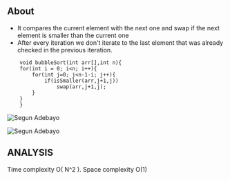 ## About
- It compares the current element with the next one and swap if the next element is smaller than the current one
- After every iteration we don't iterate to the last element that was already checked in the previous iteration.

```
	void bubbleSort(int arr[],int n){
    for(int i = 0; i<n; i++){
        for(int j=0; j<n-1-i; j++){
            if(isSmaller(arr,j+1,j))
                swap(arr,j+1,j);
        }
    }
    }
```

![Segun Adebayo](https://s3.ap-south-1.amazonaws.com/feed-resources-dev/1d7cc7cc-b8ab-4cfd-abc5-369bfdf12f3c/articles/image/0168acd8-20a0-46b8-8b6a-f89f8503f158.png)

![Segun Adebayo](https://s3.ap-south-1.amazonaws.com/feed-resources-dev/1d7cc7cc-b8ab-4cfd-abc5-369bfdf12f3c/articles/image/263280a1-a6d8-454d-aa27-17d93faba056.png)

##  ANALYSIS
Time complexity O( N^2 ). 
Space complexity O(1)